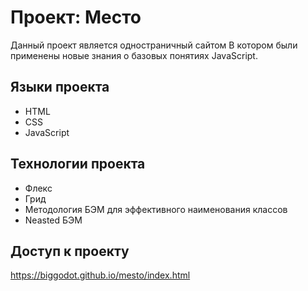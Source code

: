 # Проект: Место
Данный проект  является одностраничный сайтом В котором были применены новые знания о базовых понятиях JavaScript.

## Языки проекта
* HTML
* CSS
* JavaScript

## Технологии проекта
* Флекс
* Грид
* Методология БЭМ для эффективного наименования классов
* Neasted БЭМ

## Доступ к проекту
https://biggodot.github.io/mesto/index.html

